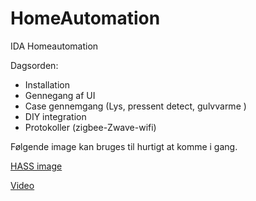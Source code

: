 # HomeAutomation
IDA Homeautomation

Dagsorden:
* Installation
* Gennegang af UI
* Case gennemgang (Lys, pressent detect, gulvvarme )
* DIY integration
* Protokoller (zigbee-Zwave-wifi)

Følgende image kan bruges til hurtigt at komme i gang.

[HASS image](https://drive.google.com/file/d/1TFThiAw6F9kiC8QGAmLp7bPkz5AzINxf/view?usp=sharing)

[Video](https://youtu.be/o5Sk9Ey4IQA)
